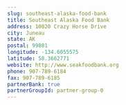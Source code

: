 ```yaml
---
slug: southeast-alaska-food-bank
title: Southeast Alaska Food Bank
address: 10020 Crazy Horse Drive
city: Juneau
state: AK
postal: 99801
longitude: -134.6055575
latitude: 58.3662771
website: http://www.seakfoodbank.org
phone: 907-789-6184
fax: 907-789-6185
partnerBank: true
partnerGroupId: partner-group-0
---
```

